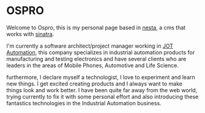# OSPRO

Welcome to Ospro, this is my personal page based in [nesta][], a cms that works with [sinatra][].

I'm currently a software architect/project manager working in [JOT Automation][], this company specializes in industrial automation products for manufacturing and testing electronics and have several clients who are leaders in the areas of Mobile Phones, Automotive and Life Science.

furthermore, I declare myself a technologist, I love to experiment and learn new things. I get excited creating products and I always want to make things look and work better. I have been quite far away from the web world, trying currently to fix it with some personal effort and also introducing these fantastics technologies in the Industrial Automation business.

[nesta]: http://nestacms.com
[sinatra]: http://www.sinatrarb.com/
[JOT Automation]: http://www.jotautomation.com/
